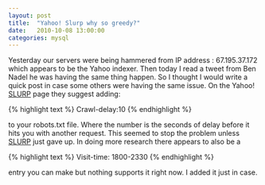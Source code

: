 ```yaml
---
layout: post
title:  "Yahoo! Slurp why so greedy?"
date:   2010-10-08 13:00:00
categories: mysql
---
```


Yesterday our servers were being hammered from IP address : 67.195.37.172 which appears to be the Yahoo indexer.  Then today I read a tweet from Ben Nadel he was having the same thing happen.  So I thought I would write a quick post in case some others were having the same issue.
On the Yahoo! [SLURP][slurp] page they suggest adding: 

{% highlight  text %}
Crawl-delay:10
{% endhighlight %}

to your robots.txt file.  Where the number is the seconds of delay before it hits you with another request.
This seemed to stop the problem unless [SLURP][slurp] just gave up.
In doing more research there appears to also be a 

{% highlight  text %}
Visit-time: 1800-2330
{% endhighlight %}

entry you can make but nothing supports it right now.  I added it just in case.

[slurp]:		https://help.yahoo.com/kb/search/slurp-crawling-page-sln22600.html